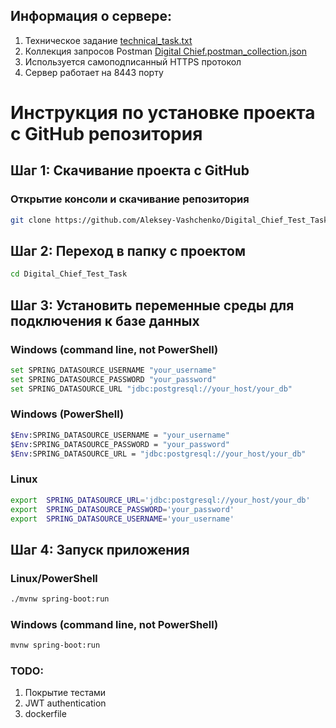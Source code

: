 ## Информация о сервере:
1. Техническое задание [technical_task.txt](technical_task.txt)
2. Коллекция запросов Postman [Digital Chief.postman_collection.json](Digital%20Chief.postman_collection.json)
3. Используется самоподписанный HTTPS протокол 
4. Сервер работает на 8443 порту


# Инструкция по установке проекта с GitHub репозитория

## Шаг 1: Скачивание проекта с GitHub
### Открытие консоли и скачивание репозитория 
```sh
git clone https://github.com/Aleksey-Vashchenko/Digital_Chief_Test_Task.git
```

## Шаг 2: Переход в папку с проектом

```bash sh
cd Digital_Chief_Test_Task
```

## Шаг 3: Установить переменные среды для подключения к базе данных

### Windows (command line, not PowerShell)
```bash sh
set SPRING_DATASOURCE_USERNAME "your_username" 
set SPRING_DATASOURCE_PASSWORD "your_password" 
set SPRING_DATASOURCE_URL "jdbc:postgresql://your_host/your_db" 
```
### Windows (PowerShell)
```bash sh
$Env:SPRING_DATASOURCE_USERNAME = "your_username"
$Env:SPRING_DATASOURCE_PASSWORD = "your_password" 
$Env:SPRING_DATASOURCE_URL = "jdbc:postgresql://your_host/your_db" 
```
### Linux
```sh
export  SPRING_DATASOURCE_URL='jdbc:postgresql://your_host/your_db'
export  SPRING_DATASOURCE_PASSWORD='your_password'
export  SPRING_DATASOURCE_USERNAME='your_username'
```

## Шаг 4: Запуск приложения
### Linux/PowerShell
```bash sh
./mvnw spring-boot:run
```
### Windows (command line, not PowerShell)
```bash sh
mvnw spring-boot:run
```



### TODO:
1. Покрытие тестами
2. JWT authentication
3. dockerfile
